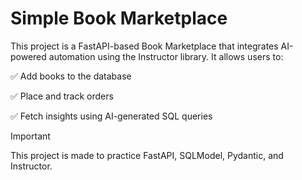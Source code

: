 # Simple Book Marketplace
This project is a FastAPI-based Book Marketplace that integrates AI-powered automation using the Instructor library. It allows users to:

✅ Add books to the database

✅ Place and track orders

✅ Fetch insights using AI-generated SQL queries

> [!IMPORTANT]
> This project is made to practice FastAPI, SQLModel, Pydantic, and Instructor.
